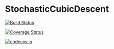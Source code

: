 # StochasticCubicDescent

[![Build Status](https://travis-ci.org/jeff-regier/StochasticCubicDescent.jl.svg?branch=master)](https://travis-ci.org/jeff-regier/StochasticCubicDescent.jl)

[![Coverage Status](https://coveralls.io/repos/jeff-regier/StochasticCubicDescent.jl/badge.svg?branch=master&service=github)](https://coveralls.io/github/jeff-regier/StochasticCubicDescent.jl?branch=master)

[![codecov.io](http://codecov.io/github/jeff-regier/StochasticCubicDescent.jl/coverage.svg?branch=master)](http://codecov.io/github/jeff-regier/StochasticCubicDescent.jl?branch=master)
